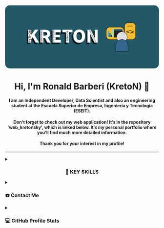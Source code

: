 <div align="center">
<p align="center">
  <img src="assets/banner_produccion_kreton_largo.png" alt="Portada personal" style="object-fit: cover; border-radius: 15px;">
</p>
<h1 align="center">Hi, I'm Ronald Barberi (KretoN) 👋</h1>
<h4 align="center">I am an Independent Developer, Data Scientist and also an engineering student at the Escuela Superior de Empresa, Ingeniería y Tecnología (ESEIT). </h4>
<h4 align="center">
  Don't forget to check out my web application! It’s in the repository 'web_kretonsky', which is linked below. It’s my personal portfolio where you’ll find much more detailed information.
</h4>
<h4 align="center">
  Thank you for your   interest in my profile!
</h4>
</div>

-----
<details>
  <summary><h3 align="center">🧠 KEY SKILLS</h3></summary>
  <div>
    <h5 align="left">- R</h5>
    <h5 align="left">- Python</h5>
    <h5 align="left">- SQL</h5>
    <h5 align="left">- Erlang-C</h5>
    <h5 align="left">- Office</h5>
    <h5 align="left">- Power BI</h5>
  </div>
</details>

<details>
  <summary><h3 aling="center">☎️ Contact Me</h3></summary>
<div>
  <samp>
    <h2 align="center">You can reach me by:</h2>
    <p align="center">
      <br/>
      <a href="https://www.linkedin.com/in/ronald-eduardo-barberi-ria%C3%B1o-366a9b22b/" target="blank"><img align="center"
         src="https://img.shields.io/badge/linkedin-%231DA1F2.svg?style=for-the-badge&logo=linkedin&logoColor=white"
         alt="linkedin" height="30"/></a>
      <a href="mailto:tethor60@gmail.com" target="blank"><img align="center"
         src="https://img.shields.io/badge/gmail-EA4335.svg?style=for-the-badge&logo=gmail&logoColor=white"
         alt="gmail" height="30"/></a>
    </p>
    <p align="center">
      <a href="https://wa.me/+573204987683" target="blank"><img align="center"
         src="https://img.shields.io/badge/whatsapp-4B7F1.svg?style=for-the-badge&logo=whatsapp&logoColor=white"
         alt="whatsapp" height="30"/></a>
      <br>
    </p>
  </samp>
</div>
</details>

<details> 
  <summary><h3 aling="center">💻 GitHub Profile Stats</h3></summary>
  <div>
  <samp>
    <h2 align="center"> Github stats </h2>
      <br/>
    <details open>
      <summary><h3>Languages</h3></summary>
      <p align="center">
        <a href="https://github.com/ronaldbarberi/">
          <img src="https://github-readme-stats.vercel.app/api/top-langs/?username=ronaldbarberi&langs_count=6&theme=gruvbox&layout=compact&hide_border=true"
          alt="ronaldbarberi :: overall Top Langs" /></a>
      </p>
      <p align="center">
        <a href="https://github.com/ronaldbarberi/">
          <img width="45%" src="https://github-profile-summary-cards.vercel.app/api/cards/repos-per-language?username=ronaldbarberi&theme=gruvbox&layout=compact&hide_border=true"
          alt="ronaldbarberi :: Top Langs by repo" />
          <img width="45%" src="https://github-profile-summary-cards.vercel.app/api/cards/most-commit-language?username=ronaldbarberi&theme=gruvbox&layout=compact&hide_border=true"
          alt="ronaldbarberi :: Top Langs by commit" />
        </a>
      </p>
    </details>
    <details open>
      <summary><h3>Statistics</h3></summary>
      <p align="center">
        <a href="https://github.com/ronaldbarberi/">
          <img width="49.5%" src="https://github-readme-stats.vercel.app/api?username=ronaldbarberi&show_icons=true&theme=gruvbox&hide_border=true" />
          <img width="49.5%" src="https://github-readme-streak-stats.herokuapp.com/?user=ronaldbarberi&theme=gruvbox&hide_border=true" />
        </a>
      </p>
      <br>
    </details>
  </samp>
  </div>    
</details>
